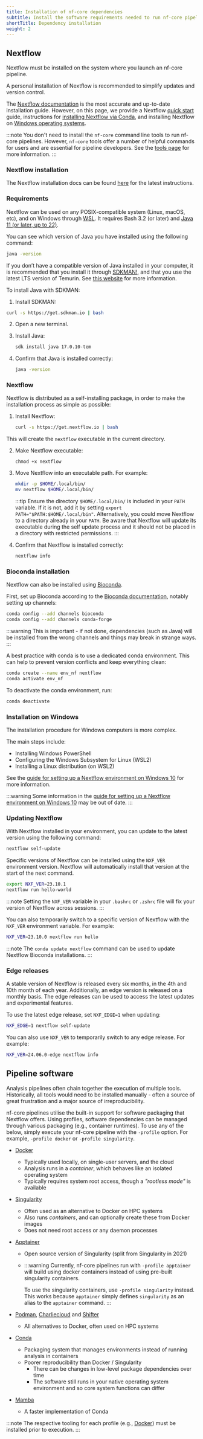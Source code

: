 ```yaml
---
title: Installation of nf-core dependencies
subtitle: Install the software requirements needed to run nf-core pipelines.
shortTitle: Dependency installation
weight: 2
---
```


## Nextflow

Nextflow must be installed on the system where you launch an nf-core pipeline.

A personal installation of Nextflow is recommended to simplify updates and version control.

The [Nextflow documentation](https://www.nextflow.io/docs/latest/install.html#installation) is the most accurate and up-to-date installation guide.
However, on this page, we provide a Nextflow [quick start](#quick-start-installation) guide, instructions for [installing Nextflow via Conda](#bioconda-instllation), and installing Nextflow on [Windows operating systems](#installation-on-windows).

:::note
You don't need to install the `nf-core` command line tools to run nf-core pipelines. However, `nf-core` tools offer a number of helpful commands for users and are essential for pipeline developers. See the [tools page](/tools) for more information.
:::

### Nextflow installation

The Nextflow installation docs can be found [here](https://www.nextflow.io/docs/latest/getstarted.html#installation) for the latest instructions.

### Requirements

Nextflow can be used on any POSIX-compatible system (Linux, macOS, etc), and on Windows through [WSL](https://en.wikipedia.org/wiki/Windows_Subsystem_for_Linux). It requires Bash 3.2 (or later) and [Java 11 (or later, up to 22)](https://www.oracle.com/java/technologies/downloads/?er=221886).

You can see which version of Java you have installed using the following command:

```bash
java -version
```

If you don’t have a compatible version of Java installed in your computer, it is recommended that you install it through [SDKMAN!](https://sdkman.io/), and that you use the latest LTS version of Temurin. See [this website](https://whichjdk.com/) for more information.

To install Java with SDKMAN:

1. Install SDKMAN:

  ```bash
  curl -s https://get.sdkman.io | bash
  ```

2. Open a new terminal.

3. Install Java:

    ```bash
    sdk install java 17.0.10-tem
    ```

4. Confirm that Java is installed correctly:

    ```bash
    java -version
    ```

### Nextflow

Nextflow is distributed as a self-installing package, in order to make the installation process as simple as possible:

1. Install Nextflow:

    ```bash
    curl -s https://get.nextflow.io | bash
    ```

This will create the `nextflow` executable in the current directory.

2. Make Nextflow executable:

    ```
    chmod +x nextflow
    ```

3. Move Nextflow into an executable path. For example:

    ```bash
    mkdir -p $HOME/.local/bin/
    mv nextflow $HOME/.local/bin/
    ```

    :::tip
    Ensure the directory `$HOME/.local/bin/` is included in your `PATH` variable. If it is not, add it by setting `export PATH="$PATH:$HOME/.local/bin"`. Alternatively, you could move Nextflow to a directory already in your `PATH`. Be aware that Nextflow will update its executable during the self update process and it should not be placed in a directory with restricted permissions.
    :::

4. Confirm that Nextflow is installed correctly:

    ```bash
    nextflow info
    ```

### Bioconda installation

Nextflow can also be installed using [Bioconda](https://bioconda.github.io/).

First, set up Bioconda according to the [Bioconda documentation](https://bioconda.github.io/#usage), notably setting up channels:

```bash
conda config --add channels bioconda
conda config --add channels conda-forge
```

:::warning
This is important - if not done, dependencies (such as Java) will be installed from
the wrong channels and things may break in strange ways.
:::

A best practice with conda is to use a dedicated conda environment.
This can help to prevent version conflicts and keep everything clean:

```bash
conda create --name env_nf nextflow
conda activate env_nf
```

To deactivate the conda environment, run:

```bash
conda deactivate
```

### Installation on Windows

The installation procedure for Windows computers is more complex.

The main steps include:

- Installing Windows PowerShell
- Configuring the Windows Subsystem for Linux (WSL2)
- Installing a Linux distribution (on WSL2)

See the [guide for setting up a Nextflow environment on Windows 10](https://nextflow.io/blog/2021/setup-nextflow-on-windows.html) for more information.

:::warning
Some information in the [guide for setting up a Nextflow environment on Windows 10](https://nextflow.io/blog/2021/setup-nextflow-on-windows.html) may be out of date.
:::

### Updating Nextflow

With Nextflow installed in your environment, you can update to the latest version using the following command:

```bash
nextflow self-update
```

Specific versions of Nextflow can be installed using the `NXF_VER` environment version.
Nextflow will automatically install that version at the start of the next command.

```bash
export NXF_VER=23.10.1
nextflow run hello-world
```

:::note
Setting the `NXF_VER` variable in your `.bashrc` or `.zshrc` file will fix your version of Nextflow across sessions.
:::

You can also temporarily switch to a specific version of Nextflow with the `NXF_VER` environment variable. For example:

```bash
NXF_VER=23.10.0 nextflow run hello
```

:::note
The `conda update nextflow` command can be used to update Nextflow Bioconda installations.
:::

### Edge releases

A stable version of Nextflow is released every six months, in the 4th and 10th month of each year. Additionally, an edge version is released on a monthly basis. The edge releases can be used to access the latest updates and experimental features.

To use the latest edge release, set `NXF_EDGE=1` when updating:

```bash
NXF_EDGE=1 nextflow self-update
```

You can also use `NXF_VER` to temporarily switch to any edge release. For example:

```bash
NXF_VER=24.06.0-edge nextflow info
```

## Pipeline software

Analysis pipelines often chain together the execution of multiple tools.
Historically, all tools would need to be installed manually - often a source of great frustration and a major source of irreproducibility.

nf-core pipelines utilise the built-in support for software packaging that Nextflow offers.
Using profiles, software dependencies can be managed through various packaging (e.g., container runtimes).
To use any of the below, simply execute your nf-core pipeline with the `-profile` option.
For example, `-profile docker` or `-profile singularity`.

- [Docker](https://docs.docker.com/install/)
  - Typically used locally, on single-user servers, and the cloud
  - Analysis runs in a _container_, which behaves like an isolated operating system
  - Typically requires system root access, though a _"rootless mode"_ is available
- [Singularity](https://www.sylabs.io/)
  - Often used as an alternative to Docker on HPC systems
  - Also runs _containers_, and can optionally create these from Docker images
  - Does not need root access or any daemon processes
- [Apptainer](https://apptainer.org/)

  - Open source version of Singularity (split from Singularity in 2021)
  - :::warning
    Currently, nf-core pipelines run with `-profile apptainer` will build using
    docker containers instead of using pre-built singularity containers.

    To use the singularity containers, use `-profile singularity` instead.
    This works because `apptainer` simply defines `singularity` as an alias
    to the `apptainer` command.
    :::

- [Podman](https://podman.io/), [Charliecloud](https://hpc.github.io/charliecloud/) and [Shifter](https://www.nersc.gov/research-and-development/user-defined-images/)
  - All alternatives to Docker, often used on HPC systems
- [Conda](https://conda.io/)
  - Packaging system that manages environments instead of running analysis in containers
  - Poorer reproducibility than Docker / Singularity
    - There can be changes in low-level package dependencies over time
    - The software still runs in your native operating system environment and so core system functions can differ
- [Mamba](https://mamba.readthedocs.io/)
  - A faster implementation of Conda

:::note
The respective tooling for each profile (e.g., [Docker](https://docs.docker.com/install/)) must be installed prior to execution.
:::
